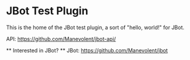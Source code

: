 # JBot Test Plugin

This is the home of the JBot test plugin, a sort of "hello, world!" for JBot.

API: https://github.com/Manevolent/jbot-api/

** Interested in JBot? **
JBot: https://github.com/Manevolent/jbot
